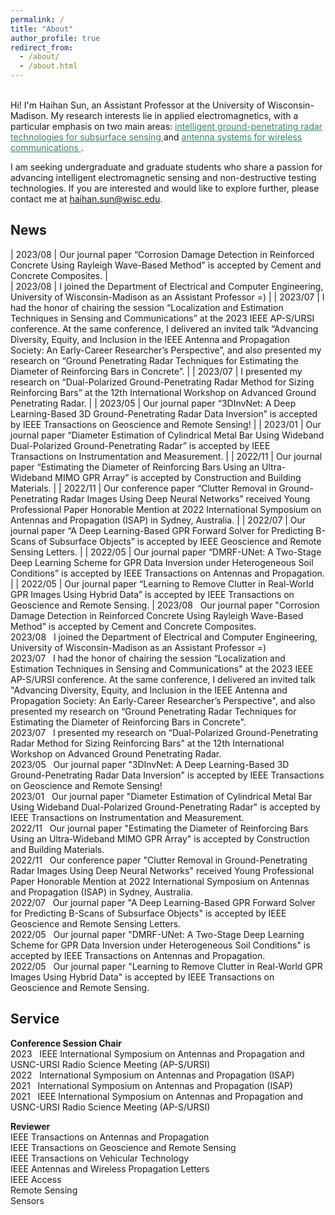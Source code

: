 ```yaml
---
permalink: /
title: "About"
author_profile: true
redirect_from: 
  - /about/
  - /about.html
---
```

<style>
table {
    border-collapse: collapse;
}
table, th, td {
   border: 1px solid black;
}
blockquote {
    border-left: solid blue;
    padding-left: 10px;
}
</style>

<br>
Hi! I'm Haihan Sun, an Assistant Professor at the University of Wisconsin-Madison. My research interests lie in applied electromagnetics, with a particular emphasis on two main areas: <a href="https://haihan-sun.github.io/GPR/"  style="color:#35866F"> intelligent ground-penetrating radar technologies for subsurface sensing </a> and <a href="https://haihan-sun.github.io/BSA/"  style="color:#35866F"> antenna systems for wireless communications </a>. <br>

I am seeking undergraduate and graduate students who share a passion for advancing intelligent electromagnetic sensing and non-destructive testing technologies. If you are interested and would like to explore further, please contact me at haihan.sun@wisc.edu.


News
------
| 2023/08 | Our journal paper “Corrosion Damage Detection in Reinforced Concrete Using Rayleigh Wave-Based Method” is accepted by Cement and Concrete Composites.         |                                                                                                                                                                                                                                                                                                     
| 2023/08 | I joined the Department of Electrical and Computer Engineering, University of Wisconsin-Madison as an Assistant Professor =)                                                                                                                                                                                                                                                                                                                                                       |
| 2023/07 | I had the honor of chairing the session “Localization and Estimation Techniques in Sensing and Communications” at the 2023 IEEE AP-S/URSI conference. At the same conference, I delivered an invited talk “Advancing Diversity, Equity, and Inclusion in the IEEE Antenna and Propagation Society: An Early-Career Researcher’s Perspective”, and also presented my research on “Ground Penetrating Radar Techniques for Estimating the Diameter of Reinforcing Bars in Concrete”. |
| 2023/07 | I presented my research on “Dual-Polarized Ground-Penetrating Radar Method for Sizing Reinforcing Bars” at the 12th International Workshop on Advanced Ground Penetrating Radar.                                                                                                                                                                                                                                                                                                   |
| 2023/05 | Our journal paper “3DInvNet: A Deep Learning-Based 3D Ground-Penetrating Radar Data Inversion” is accepted by IEEE Transactions on Geoscience and Remote Sensing!                                                                                                                                                                                                                                                                                                                  |
| 2023/01 | Our journal paper “Diameter Estimation of Cylindrical Metal Bar Using Wideband Dual-Polarized Ground-Penetrating Radar” is accepted by IEEE Transactions on Instrumentation and Measurement.                                                                                                                                                                                                                                                                                       |
| 2022/11 | Our journal paper “Estimating the Diameter of Reinforcing Bars Using an Ultra-Wideband MIMO GPR Array” is accepted by Construction and Building Materials.                                                                                                                                                                                                                                                                                                                         |
| 2022/11 | Our conference paper “Clutter Removal in Ground-Penetrating Radar Images Using Deep Neural Networks” received Young Professional Paper Honorable Mention at 2022 International Symposium on Antennas and Propagation (ISAP) in Sydney, Australia.                                                                                                                                                                                                                                  |
| 2022/07 | Our journal paper “A Deep Learning-Based GPR Forward Solver for Predicting B-Scans of Subsurface Objects” is accepted by IEEE Geoscience and Remote Sensing Letters.                                                                                                                                                                                                                                                                                                               |
| 2022/05 | Our journal paper “DMRF-UNet: A Two-Stage Deep Learning Scheme for GPR Data Inversion under Heterogeneous Soil Conditions” is accepted by IEEE Transactions on Antennas and Propagation.                                                                                                                                                                                                                                                                                           |
| 2022/05 | Our journal paper “Learning to Remove Clutter in Real-World GPR Images Using Hybrid Data” is accepted by IEEE Transactions on Geoscience and Remote Sensing.                                                                                                                                                                                                                                                                                                                       |
2023/08  &nbsp;&nbsp;Our journal paper "Corrosion Damage Detection in Reinforced Concrete Using Rayleigh Wave-Based Method" is accepted by Cement and Concrete Composites. <br>
2023/08  &nbsp;&nbsp;I joined the Department of Electrical and Computer Engineering, University of Wisconsin-Madison as an Assistant Professor =)</b>  <br>
2023/07  &nbsp;&nbsp;I had the honor of chairing the session “Localization and Estimation Techniques in Sensing and Communications" at the 2023 IEEE AP-S/URSI conference. At the same conference, I delivered an invited talk "Advancing Diversity, Equity, and Inclusion in the IEEE Antenna and Propagation Society: An Early-Career Researcher’s Perspective", and also presented my research on “Ground Penetrating Radar Techniques for Estimating the Diameter of Reinforcing Bars in Concrete".<br>
2023/07  &nbsp;&nbsp;I presented my research on “Dual-Polarized Ground-Penetrating Radar Method for Sizing Reinforcing Bars" at the 12th International Workshop on Advanced Ground Penetrating Radar.  <br>
2023/05  &nbsp;&nbsp;Our journal paper "3DInvNet: A Deep Learning-Based 3D Ground-Penetrating Radar Data Inversion" is accepted by IEEE Transactions on Geoscience and Remote Sensing! <br>
2023/01  &nbsp;&nbsp;Our journal paper "Diameter Estimation of Cylindrical Metal Bar Using Wideband Dual-Polarized Ground-Penetrating Radar" is accepted by IEEE Transactions on Instrumentation and Measurement. <br>
2022/11  &nbsp;&nbsp;Our journal paper "Estimating the Diameter of Reinforcing Bars Using an Ultra-Wideband MIMO GPR Array" is accepted by Construction and Building Materials. <br>
2022/11  &nbsp;&nbsp;Our conference paper "Clutter Removal in Ground-Penetrating Radar Images Using Deep Neural Networks" received Young Professional Paper Honorable Mention at 2022 International Symposium on Antennas and Propagation (ISAP) in Sydney, Australia.  <br>
2022/07  &nbsp;&nbsp;Our journal paper "A Deep Learning-Based GPR Forward Solver for Predicting B-Scans of Subsurface Objects" is accepted by IEEE Geoscience and Remote Sensing Letters. <br>
2022/05  &nbsp;&nbsp;Our journal paper "DMRF-UNet: A Two-Stage Deep Learning Scheme for GPR Data Inversion under Heterogeneous Soil Conditions" is accepted by IEEE Transactions on Antennas and Propagation.  <br>
2022/05  &nbsp;&nbsp;Our journal paper "Learning to Remove Clutter in Real-World GPR Images Using Hybrid Data" is accepted by IEEE Transactions on Geoscience and Remote Sensing.  <br>

Service
------
<p><b>Conference Session Chair</b> <br>
2023  &nbsp;&nbsp;IEEE International Symposium on Antennas and Propagation and USNC-URSI Radio Science Meeting (AP-S/URSI)<br>
2022  &nbsp;&nbsp;International Symposium on Antennas and Propagation (ISAP) <br>
2021  &nbsp;&nbsp;International Symposium on Antennas and Propagation (ISAP) <br>
2021  &nbsp;&nbsp;IEEE International Symposium on Antennas and Propagation and USNC-URSI Radio Science Meeting (AP-S/URSI)<br>
</p>
                                
<p><b>Reviewer</b> <br>
IEEE Transactions on Antennas and Propagation <br>
IEEE Transactions on Geoscience and Remote Sensing <br>
IEEE Transactions on Vehicular Technology <br>
IEEE Antennas and Wireless Propagation Letters <br>
IEEE Access <br>								          
Remote Sensing <br>
Sensors <br>
</p>

<!--  
<script type="text/javascript" id="clustrmaps" src="//clustrmaps.com/map_v2.js?d=ramoK0DDIRxT0ITxepBlcGfTtRSPSvgbtYVmnv_iZU8&cl=ffffff&w=a"></script>
-->
